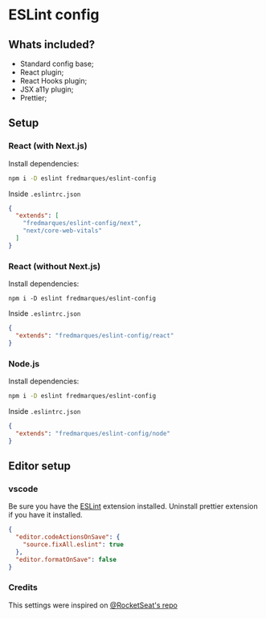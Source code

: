 # ESLint config

## Whats included?

- Standard config base;
- React plugin;
- React Hooks plugin;
- JSX a11y plugin;
- Prettier;

## Setup

### React (with Next.js)

Install dependencies:
```sh
npm i -D eslint fredmarques/eslint-config
```
Inside `.eslintrc.json`
```json
{
  "extends": [
    "fredmarques/eslint-config/next", 
    "next/core-web-vitals"
  ]
}
```

### React (without Next.js)

Install dependencies:
```
npm i -D eslint fredmarques/eslint-config
```
Inside `.eslintrc.json`
```json
{
  "extends": "fredmarques/eslint-config/react"
}
```

### Node.js

Install dependencies:
```sh
npm i -D eslint fredmarques/eslint-config
```
Inside `.eslintrc.json`
```json
{
  "extends": "fredmarques/eslint-config/node"
}
```

## Editor setup

### vscode
Be sure you have the [ESLint](https://marketplace.visualstudio.com/items?itemName=dbaeumer.vscode-eslint) extension installed. Uninstall prettier extension if you have it installed.

```json
{
  "editor.codeActionsOnSave": {
    "source.fixAll.eslint": true
  },
  "editor.formatOnSave": false
}
```

### Credits
This settings were inspired on [@RocketSeat's repo](https://github.com/Rocketseat/eslint-config-rocketseat)